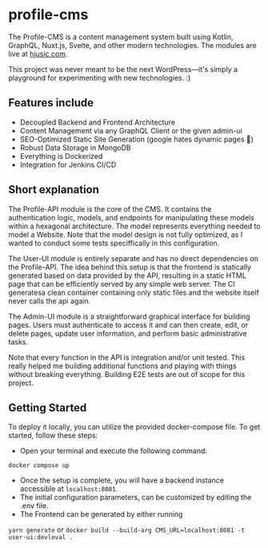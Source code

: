 # profile-cms

The Profile-CMS is a content management system built using Kotlin, GraphQL, Nuxt.js, Svelte, and other modern technologies. The modules are live at [hjusic.com](hjusic.com).

This project was never meant to be the next WordPress—it's simply a playground for experimenting with new technologies. :)

## Features include

* Decoupled Backend and Frontend Architecture
* Content Management via any GraphQL Client or the given admin-ui
* SEO-Optimized Static Site Generation (google hates dynamic pages 👀️)
* Robust Data Storage in MongoDB
* Everything is Dockerized
* Integration for Jenkins CI/CD

## Short explanation

The Profile-API module is the core of the CMS. It contains the authentication logic, models, and endpoints for manipulating these models within a hexagonal architecture. The model represents everything needed to model a Website. Note that the model design is not fully optimized, as I wanted to conduct some tests speciffically in this configuration.

The User-UI module is entirely separate and has no direct dependencies on the Profile-API. The idea behind this setup is that the frontend is statically generated based on data provided by the API, resulting in a static HTML page that can be efficiently served by any simple web server. The CI generatesa clean container containing only static files and the website itself never calls the api again.

The Admin-UI module is a straightforward graphical interface for building pages. Users must authenticate to access it and can then create, edit, or delete pages, update user information, and perform basic administrative tasks.

Note that every function in the API is integration and/or unit tested. This really helped me building additional functions and playing with things without breaking everything. Building E2E tests are out of scope for this project.

## Getting Started

To deploy it locally, you can utilize the provided docker-compose file. To get started, follow these steps:

* Open your terminal and execute the following command:

`docker compose up`

* Once the setup is complete, you will have a backend instance accessible at `localhost:8081`.
* The initial configuration parameters, can be customized by editing the .env file.
* The Frontend can be generated by either running

`yarn generate` or `docker build --build-arg CMS_URL=localhost:8081 -t user-ui:devloval .`
